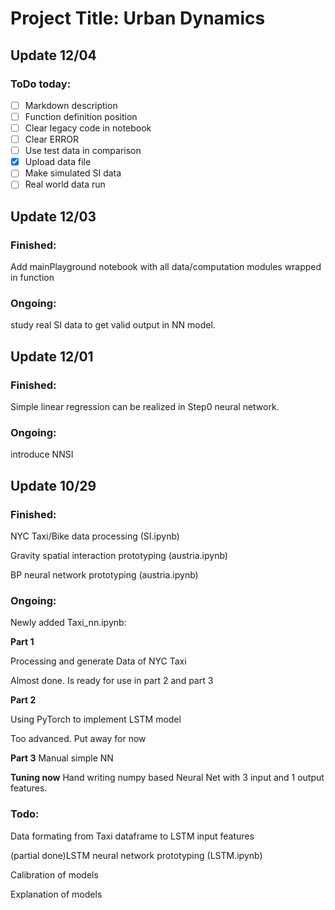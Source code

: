 # Project Title: Urban Dynamics

## Update 12/04

### ToDo today:
- [ ] Markdown description
- [ ] Function definition position
- [ ] Clear legacy code in notebook
- [ ] Clear ERROR
- [ ] Use test data in comparison
- [x] Upload data file
- [ ] Make simulated SI data
- [ ] Real world data run

## Update 12/03
### Finished:
Add mainPlayground notebook with all data/computation modules wrapped in function

### Ongoing:
study real SI data to get valid output in NN model.

## Update 12/01
### Finished:
Simple linear regression can be realized in Step0 neural network.

### Ongoing:
introduce NNSI

## Update 10/29
### Finished:

NYC Taxi/Bike data processing (SI.ipynb)

Gravity spatial interaction prototyping (austria.ipynb)

BP neural network prototyping (austria.ipynb)

### Ongoing:
Newly added Taxi_nn.ipynb:

**Part 1**

Processing and generate Data of NYC Taxi

Almost done. Is ready for use in part 2 and part 3

**Part 2**

Using PyTorch to implement LSTM model

Too advanced. Put away for now

**Part 3**
Manual simple NN

**Tuning now** Hand writing numpy based Neural Net with 3 input and 1 output features.

### Todo:
Data formating from Taxi dataframe to LSTM input features

(partial done)LSTM neural network prototyping (LSTM.ipynb)

Calibration of models

Explanation of models
